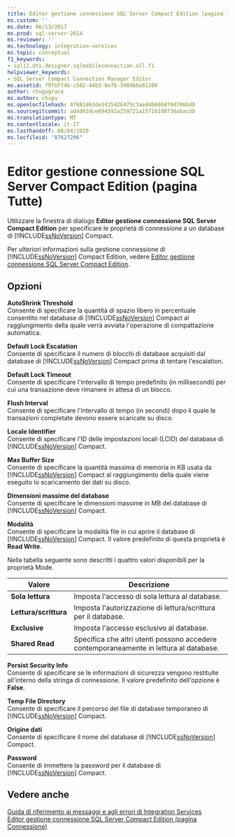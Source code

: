 ```yaml
---
title: Editor gestione connessione SQL Server Compact Edition (pagina tutti) | Microsoft Docs
ms.custom: ''
ms.date: 06/13/2017
ms.prod: sql-server-2014
ms.reviewer: ''
ms.technology: integration-services
ms.topic: conceptual
f1_keywords:
- sql12.dts.designer.sqlmobileconnection.all.f1
helpviewer_keywords:
- SQL Server Compact Connection Manager Editor
ms.assetid: f9fbff4b-c502-44b3-8e7b-398d66e82206
author: chugugrace
ms.author: chugu
ms.openlocfilehash: 4f881d63de5435426475c3aed4b666870d706b40
ms.sourcegitcommit: ad4d92dce894592a259721a1571b1d8736abacdb
ms.translationtype: MT
ms.contentlocale: it-IT
ms.lasthandoff: 08/04/2020
ms.locfileid: "87627296"
---
```

# <a name="sql-server-compact-edition-connection-manager-editor-all-page"></a>Editor gestione connessione SQL Server Compact Edition (pagina Tutte)
  Utilizzare la finestra di dialogo **Editor gestione connessione SQL Server Compact Edition** per specificare le proprietà di connessione a un database di [!INCLUDE[ssNoVersion](../includes/ssnoversion-md.md)] Compact.  
  
 Per ulteriori informazioni sulla gestione connessione di [!INCLUDE[ssNoVersion](../includes/ssnoversion-md.md)] Compact Edition, vedere [Editor gestione connessione SQL Server Compact Edition](connection-manager/sql-server-compact-edition-connection-manager.md).  
  
## <a name="options"></a>Opzioni  
 **AutoShrink Threshold**  
 Consente di specificare la quantità di spazio libero in percentuale consentito nel database di [!INCLUDE[ssNoVersion](../includes/ssnoversion-md.md)] Compact al raggiungimento della quale verrà avviata l'operazione di compattazione automatica.  
  
 **Default Lock Escalation**  
 Consente di specificare il numero di blocchi di database acquisiti dal database di [!INCLUDE[ssNoVersion](../includes/ssnoversion-md.md)] Compact prima di tentare l'escalation.  
  
 **Default Lock Timeout**  
 Consente di specificare l'intervallo di tempo predefinito (in millisecondi) per cui una transazione deve rimanere in attesa di un blocco.  
  
 **Flush Interval**  
 Consente di specificare l'intervallo di tempo (in secondi) dopo il quale le transazioni completate devono essere scaricate su disco.  
  
 **Locale Identifier**  
 Consente di specificare l'ID delle impostazioni locali (LCID) del database di [!INCLUDE[ssNoVersion](../includes/ssnoversion-md.md)] Compact.  
  
 **Max Buffer Size**  
 Consente di specificare la quantità massima di memoria in KB usata da [!INCLUDE[ssNoVersion](../includes/ssnoversion-md.md)] Compact al raggiungimento della quale viene eseguito lo scaricamento dei dati su disco.  
  
 **Dimensioni massime del database**  
 Consente di specificare le dimensioni massime in MB del database di [!INCLUDE[ssNoVersion](../includes/ssnoversion-md.md)] Compact.  
  
 **Modalità**  
 Consente di specificare la modalità file in cui aprire il database di [!INCLUDE[ssNoVersion](../includes/ssnoversion-md.md)] Compact. Il valore predefinito di questa proprietà è **Read Write**.  
  
 Nella tabella seguente sono descritti i quattro valori disponibili per la proprietà Mode.  
  
|Valore|Descrizione|  
|-----------|-----------------|  
|**Sola lettura**|Imposta l'accesso di sola lettura al database.|  
|**Lettura/scrittura**|Imposta l'autorizzazione di lettura/scrittura per il database.|  
|**Exclusive**|Imposta l'accesso esclusivo al database.|  
|**Shared Read**|Specifica che altri utenti possono accedere contemporaneamente in lettura al database.|  
  
 **Persist Security Info**  
 Consente di specificare se le informazioni di sicurezza vengono restituite all'interno della stringa di connessione. Il valore predefinito dell'opzione è **False**.  
  
 **Temp File Directory**  
 Consente di specificare il percorso del file di database temporaneo di [!INCLUDE[ssNoVersion](../includes/ssnoversion-md.md)] Compact.  
  
 **Origine dati**  
 Consente di specificare il nome del database di [!INCLUDE[ssNoVersion](../includes/ssnoversion-md.md)] Compact.  
  
 **Password**  
 Consente di immettere la password per il database di [!INCLUDE[ssNoVersion](../includes/ssnoversion-md.md)] Compact.  
  
## <a name="see-also"></a>Vedere anche  
 [Guida di riferimento ai messaggi e agli errori di Integration Services](../../2014/integration-services/integration-services-error-and-message-reference.md)   
 [Editor gestione connessione SQL Server Compact Edition &#40;pagina Connessione&#41;](../../2014/integration-services/sql-server-compact-edition-connection-manager-editor-connection-page.md)  
  
  
